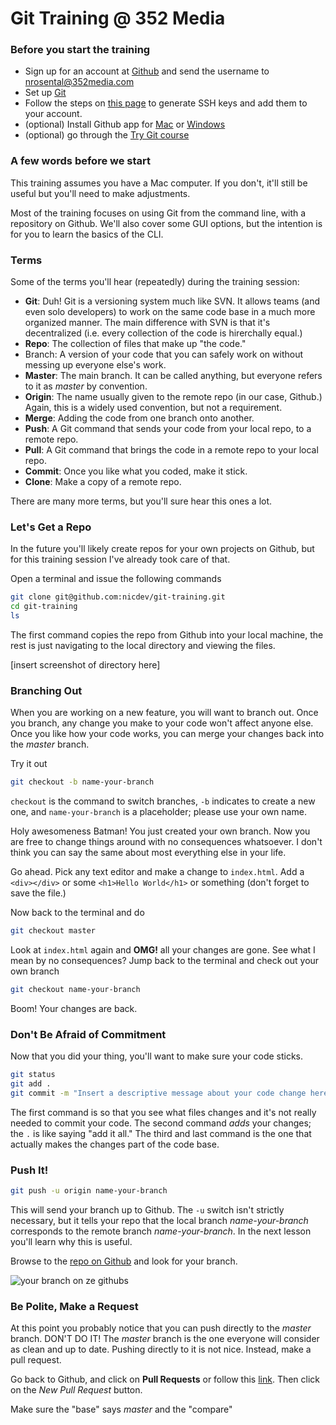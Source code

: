 # Git Training @ 352 Media

### Before you start the training


* Sign up for an account at [Github](https://github.com/) and send the username to [nrosental@352media.com](mailto:nrosental@352media.com)
* Set up [Git](https://help.github.com/articles/set-up-git)
* Follow the steps on [this page](https://help.github.com/articles/generating-ssh-keys) to generate SSH keys and add them to your account.
* (optional) Install Github app for [Mac](https://mac.github.com/) or [Windows](https://windows.github.com/)
* (optional) go through the [Try Git course](http://try.github.io/levels/1/challenges/1)

### A few words before we start

This training assumes you have a Mac computer. If you don't, it'll still be useful but you'll need to make adjustments.

Most of the training focuses on using Git from the command line, with a repository on Github. We'll also cover some GUI options, but the intention is for you to learn the basics of the CLI.


### Terms

Some of the terms you'll hear (repeatedly) during the training session:

* **Git**: Duh! Git is a versioning system much like SVN. It allows teams (and even solo developers) to work on the same code base in a much more organized manner. The main difference with SVN is that it's decentralized (i.e. every collection of the code is hirerchally equal.)
* **Repo**: The collection of files that make up "the code."
* Branch: A version of your code that you can safely work on without messing up everyone else's work.
* **Master**: The main branch. It can be called anything, but everyone refers to it as _master_ by convention.
* **Origin**: The name usually given to the remote repo (in our case, Github.) Again, this is a widely used convention, but not a requirement.
* **Merge**: Adding the code from one branch onto another.
* **Push**: A Git command that sends your code from your local repo, to a remote repo.
* **Pull**: A Git command that brings the code in a remote repo to your local repo.
* **Commit**: Once you like what you coded, make it stick.
* **Clone**: Make a copy of a remote repo.

There are many more terms, but you'll sure hear this ones a lot.

### Let's Get a Repo

In the future you'll likely create repos for your own projects on Github, but for this training session I've already took care of that.

Open a terminal and issue the following commands

```bash
git clone git@github.com:nicdev/git-training.git
cd git-training 
ls
```

The first command copies the repo from Github into your local machine, the rest is just navigating to the local directory and viewing the files.

[insert screenshot of directory here]

### Branching Out

When you are working on a new feature, you will want to branch out. Once you branch, any change you make to your code won't affect anyone else. Once you like how your code works, you can merge your changes back into the _master_ branch.

Try it out

```bash
git checkout -b name-your-branch
```

`checkout` is the command to switch branches, `-b` indicates to create a new one, and `name-your-branch` is a placeholder; please use your own name.

Holy awesomeness Batman! You just created your own branch. Now you are free to change things around with no consequences whatsoever. I don't think you can say the same about most everything else in your life.

Go ahead. Pick any text editor and make a change to `index.html`. Add a `<div></div>` or some `<h1>Hello World</h1>` or something (don't forget to save the file.)

Now back to the terminal and do

```bash
git checkout master
```

Look at `index.html` again and **OMG!** all your changes are gone. See what I mean by no consequences? Jump back to the terminal and check out your own branch

```bash
git checkout name-your-branch
```

Boom! Your changes are back.

### Don't Be Afraid of Commitment

Now that you did your thing, you'll want to make sure your code sticks.

```bash
git status
git add .
git commit -m "Insert a descriptive message about your code change here. Wit optional."
```

The first command is so that you see what files changes and it's not really needed to commit your code. The second command _adds_ your changes; the `.` is like saying "add it all." The third and last command is the one that actually makes the changes part of the code base.

### Push It!

```bash
git push -u origin name-your-branch
```

This will send your branch up to Github. The `-u` switch isn't strictly necessary, but it tells your repo that the local branch _name-your-branch_ corresponds to the remote branch _name-your-branch_. In the next lesson you'll learn why this is useful.

Browse to the [repo on Github](https://github.com/nicdev/git-training) and look for your branch.

![your branch on ze githubs](http://f.cl.ly/items/2S2D2n2u1I3M1V212C2i/Image%202014-04-15%20at%205.12.57%20PM.png)

### Be Polite, Make a Request

At this point you probably notice that you can push directly to the _master_ branch. DON'T DO IT! The _master_ branch is the one everyone will consider as clean and up to date. Pushing directly to it is not nice. Instead, make a pull request.

Go back to Github, and click on **Pull Requests** or follow this [link](https://github.com/nicdev/git-training/pulls). Then click on the _New Pull Request_ button.

Make sure the "base" says _master_ and the "compare" 








